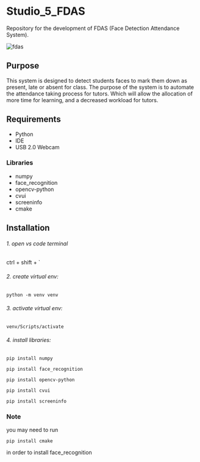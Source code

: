 # Studio_5_FDAS
Repository for the development of FDAS (Face Detection Attendance System).

![fdas](https://user-images.githubusercontent.com/64507442/174504140-134fff2d-3b98-4f2d-873d-ee4f7fe3e4f8.PNG)

## Purpose
This system is designed to detect students faces to mark them down as present, late or absent for class.
The purpose of the system is to automate the attendance taking process for tutors. Which will allow the allocation of more time for learning, and a decreased workload for tutors. 

## Requirements
- Python
- IDE 
- USB 2.0 Webcam
### Libraries
- numpy
- face_recognition
- opencv-python
- cvui
- screeninfo
- cmake

## Installation
###### 1. open vs code terminal
ctrl + shift + `
###### 2. create virtual env: 
``` 
python -m venv venv 
```
###### 3. activate virtual env: 
``` 
venv/Scripts/activate 
```
###### 4. install libraries:
``` 
pip install numpy 
```
``` 
pip install face_recognition 
```
``` 
pip install opencv-python
```
``` 
pip install cvui
```
``` 
pip install screeninfo
```

### Note
you may need to run
``` 
pip install cmake 
```
in order to install face_recognition
